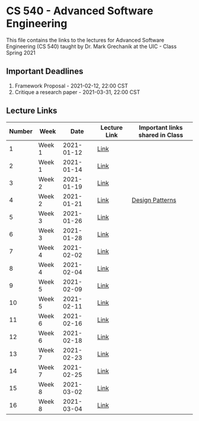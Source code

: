 # CS 540 - Advanced Software Engineering 

This file contains the links to the lectures for Advanced Software Engineering (CS 540) taught by Dr. Mark Grechanik at the UIC - Class Spring 2021


## Important Deadlines
1.	Framework Proposal - 2021-02-12, 22:00 CST
2.	Critique a research paper - 2021-03-31, 22:00 CST

## Lecture Links
|Number|Week|Date|Lecture Link| Important links shared in Class|
|---|---|----|---|---|
|1|Week 1|2021-01-12| [Link](https://uic.zoom.us/rec/share/9j8uhQMxkc7mzO37AIHJHuKDYoMbn1MSJ-vd2pKQYH6TW_OfcyxZFouRtje15dv-.5jlC7QlkULhuU_JK) ||
|2|Week 1|2021-01-14|[Link](https://uic.zoom.us/rec/share/95H1nI06Dg5LTXDcy1PpRiWYQEwd-ekIp0Ag4Mz1TR6Vx_PBY4zkOTH7w65tmZYV.HKt8XvqFv4N5e8C_)||
|3|Week 2|2021-01-19|[Link](https://uic.zoom.us/rec/share/ny4nDZa1r3IpDwPm1CQurS56LBquRVwdjyPtKlSBST-RBNfI3NLWzJp0cPUuneK8.8WaKE_t-6yK5J-rJ?startTime=1611085713000)||
|4|Week 2|2021-01-21|[Link](https://uic.zoom.us/rec/play/V4eDuMW6kNUUfQgvNXDbSw937EnMj7OFVS9wrRs6cGiEdT9aZptBjigP2UsXu-YKLhxfEKQlQPHURv3c.FCd0Wq4i_ozONFxV?continueMode=true)| [Design Patterns](https://github.com/0x1DOCD00D/AdvancedSE_Spring2021.git)|
|5|Week 3|2021-01-26|[Link](https://uic.zoom.us/rec/play/bFWoV2xPhCC7Ad7uQcNSKUcTv3iPrf7fEgRD2ova0D3hT3WZP5ZTsDezusdlHtlIu6whFSfcFXrK52TS.EAp5dwfNMc04Tbss?continueMode=true)||
|6|Week 3|2021-01-28|[Link](https://uic.zoom.us/rec/play/W-5zl7ZJGvMznC9bxALr9u1pfokiePbWGVLvDKQFlXfN_P-kagzwLOIrTHujb--msyXoYDCl-wzz2XA.NcVwKpahKThKcpg8?continueMode=true)||
|7|Week 4|2021-02-02|[Link](https://uic.zoom.us/rec/play/GJQoiiaMq6ER1797W9ShdEybGzkoWQqJCOhUjovXnsCTqdINklsBIbFSjWy5SRMH0ZBFyFw7EsuEn_4m.weD7yI-X0CD1YOnQ?continueMode=true)||
|8|Week 4|2021-02-04|[Link](https://uic.zoom.us/rec/play/O-2Hya7vY8nhX6vLG7T_gf6aoxbGV1gXfzywSEoc9cPIkgb5pxvcxYeLAMsHIOS_srB_TTw-Q4AOtmkT.YIFfi6p7I7BZwkyq?continueMode=true)||
|9|Week 5|2021-02-09|[Link](https://uic.zoom.us/rec/play/C5_81edNKNcEnPlxqxqYmBsL-v61dKdGlOWLLS1lJU3dgx180hkJo7kFojrHlZx7f9LggnNc3kSM7QAQ.rWndcM2oXS2Mr_nB?continueMode=true)||
|10|Week 5|2021-02-11|[Link](https://uic.zoom.us/rec/play/jS4RR63k7lajci4Ae7vzFG6BpBs6dCiPd0AV1B8cmwG02R3l8H6n9ELtbD20nd14Ovs6Xj0vMwJoR7R8.dOr0YT4rbMJ8D6E9?continueMode=true)||
|11|Week 6|2021-02-16|[Link](https://uic.zoom.us/rec/play/AhUYL_k2yfuNWPu6GWk9pYIJ2BGR0s_-NXp5N7FIBwSTsakmI7yrWk3sRCvwV8auY2by2yU7XciU5eE0.EOpM98diSW3uPZjO?continueMode=true)||
|12|Week 6|2021-02-18|[Link](https://uic.zoom.us/rec/play/pbWbo2lCN8wCq-o1lmCbO6UKVCM_7P3yowXANTjV_Evxlz8OCO0mZ7IHBB_Aywdcn-Ia0fWHjUVG-o92.Kfh8AWMIHFB6R4Iu?continueMode=true)||
|13|Week 7|2021-02-23|[Link](https://uic.zoom.us/rec/play/udmlRf_IQdYnWk3hi0EzhVmYsw7vYoU3nCjopB6rp5Z93RMjBSbZm-BfJp85BlbnDe0dyV9MWmSjXJOu.JVzowZTTJnCE84EJ?continueMode=true)||
|14|Week 7|2021-02-25|[Link](https://uic.zoom.us/rec/play/LWi5P8yk-iv9JRkhLNKJsV8_ZH9AzGf8_qtmBxr1-3-bR45CZ6UvaRPc_1gACE4RNyEit_RIFxa-blc.uj1THVZWBuiC5Q5H?continueMode=true)||
|15|Week 8|2021-03-02|[Link](https://uic.zoom.us/rec/play/C5pGLP6ft0hzvU2I7nVuinOZL07i4VHsxo2A7AquO87MEHkPfAX4b1AXeRiAZeN47ftghwMieuLuTj3o.-xaFv_EJWWyklKHo?continueMode=true)||
|16|Week 8|2021-03-04|[Link]()||
